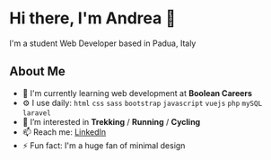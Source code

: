 # Hi there, I'm Andrea 👋

I'm a student Web Developer based in Padua, Italy


## About Me

- 🏢 I'm currently learning web development at **Boolean Careers**
- ⚙️ I use daily: `html` `css` `sass` `bootstrap` `javascript` `vuejs` `php` `mySQL` `laravel`
- 👀 I’m interested in **Trekking** / **Running** / **Cycling**
- 📫 Reach me: [LinkedIn](https://linkedin.com/in/andrea-salvalaggio)
- ⚡️ Fun fact: I'm a huge fan of minimal design
